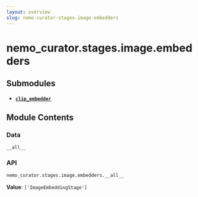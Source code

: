 ```yaml
---
layout: overview
slug: nemo-curator-stages-image-embedders
---
```


# nemo_curator.stages.image.embedders



## Submodules

- **[`clip_embedder`](nemo-curator-stages-image-embedders-clip-embedder)**

## Module Contents

### Data

`__all__`

### API

```python
nemo_curator.stages.image.embedders.__all__
```

**Value**: `['ImageEmbeddingStage']`


